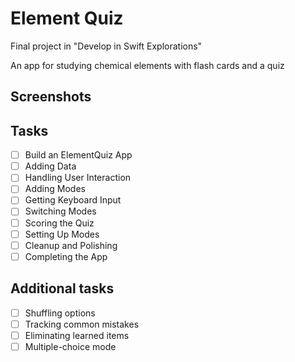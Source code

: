# Element Quiz
 Final project in "Develop in Swift Explorations"
 
 An app for studying chemical elements with flash cards and a quiz
## Screenshots

## Tasks
- [ ] Build an ElementQuiz App
- [ ] Adding Data
- [ ] Handling User Interaction
- [ ] Adding Modes
- [ ] Getting Keyboard Input
- [ ] Switching Modes
- [ ] Scoring the Quiz
- [ ] Setting Up Modes
- [ ] Cleanup and Polishing
- [ ] Completing the App
## Additional tasks
- [ ] Shuffling options
- [ ] Tracking common mistakes
- [ ] Eliminating learned items
- [ ] Multiple-choice mode
